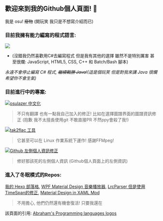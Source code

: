 ## 歡迎來到我的Github個人頁面! 👋
我是 osu! ~~廢物~~ (開玩笑 我只是不想寫介紹而已) 

### 目前我擁有能力編寫的程式語言:
[![](https://github.com/abranhe/programming-languages-logos/blob/master/src/csharp/csharp_64x64.png)](https://zh.wikipedia.org/zh-tw/C%E2%99%AF)
* (沒錯我仍然喜歡用C#去編寫程式 但是我有其他的選擇 雖然不是特別厲害 甚至很爛: JavaScript, HTML5, CSS, C++ 和 Batch/Bash 腳本)

*永遠不會停止編寫 C# 程式, ~~繼續戰勝 Java!~~(這是個玩笑 但是對我來講 Java 很爛 希望你不會生氣)*

### 目前進行中的專案:
[![osulazer 中文化](https://img.shields.io/badge/osulazer-中文化-ff69b4)](https://github.com/appleneko2001/osu)
> 不只有翻譯 也有一點我自己加入的修正! 比如在選擇圖譜界面的圖譜資訊修正 (抱歉 我不太擅長使用git 不敢直接PR 不然ppy會殺了我!)

[![tak2flac 工具](https://img.shields.io/badge/tak2flac-工具-brightgreen)](https://github.com/appleneko2001/tak2flac)
> 它甚至可以在 Linux 作業系統下運作! 感謝FFMpeg!

[![Github 左側個人資訊修正](https://img.shields.io/badge/Github-左側個人資訊修正-brightgreen)](https://github.com/appleneko2001/GithubProfileLeftDockFix)
> 修好那該死的左側個人資訊 (Github個人頁面上的左側資訊)

### 進入了冬眠模式的Repos:
[我的 Hexo 部落格](https://github.com/appleneko2001/appleneko2001.github.io), [WPF Material Design 音樂播放器](https://github.com/appleneko2001/NekoPlayer-Alpha), 
[LrcParser 但是使用TimeSpan的修正](https://github.com/appleneko2001/LrcParser), [Material Design in XAML Mod](https://github.com/appleneko2001/MaterialDesignInXaml-Mod)

> 不用擔心, 他們仍然還有機會復活! 只要我還在

該頁面的引用: [Abraham's Programming languages logos](https://github.com/abranhe/programming-languages-logos)
